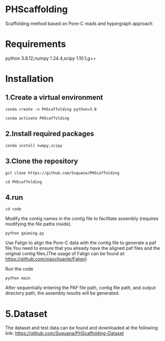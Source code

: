 # PHScaffolding
Scaffolding method based on Pore-C reads and hypergraph approach
# Requirements
python 3.8.12,numpy 1.24.4,scipy 1.10.1,g++
# Installation
## 1.Create a virtual environment
`conda create -n PHScaffolding python=3.8`

`conda activate PHScaffolding`
## 2.Install required packages
`conda install numpy,scipy`
## 3.Clone the repository
`git clone https://github.com/Suquana/PHScaffolding`

`cd PHScaffolding`
## 4.run
`cd code`

Modify the contig names in the contig file to facilitate assembly (requires modifying the file paths inside).

`python gaiming.py`

Use Falign to align the Pore-C data with the contig file to generate a paf file.You need to ensure that you already have the aligned paf files and the original contig files.(The usage of Falign can be found at: https://github.com/xiaochuanle/Falign)

Run the code

`python main`

After sequentially entering the PAF file path, contig file path, and output directory path, the assembly results will be generated.

# 5.Dataset

The dataset and test data can be found and downloaded at the following link: https://github.com/Suquana/PHScaffolding-Dataset​
